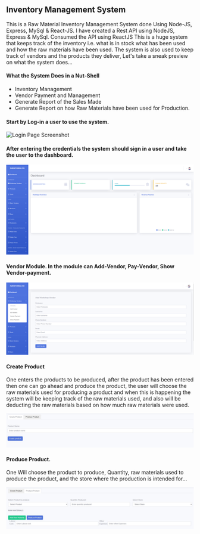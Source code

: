 ## Inventory Management System
 This is a Raw Material Inventory Management System done Using Node-JS, Express, MySql & React-JS.
 I have created a Rest API using NodeJS, Express & MySql.
 Consumed the API using ReactJS
 This is a huge system that keeps track of the inventory i.e. what is in stock what has been used and how the raw materials have been used.
 The system is also used to keep track of vendors and the products they deliver, Let's take a sneak preview on what the system does...

 #### What the System Does in a Nut-Shell
-  Inventory Management
-  Vendor Payment and Management
-  Generate Report of the Sales Made
-  Generate Report on how Raw Materials have been used for Production.

#### Start by Log-in a user to use the system.
 ![Login Page Screenshot](https://github.com/user-attachments/assets/d3d437f8-c6a0-4527-8a2b-0128a065b0e3)


#### After entering the credentials the system should sign in a user and take the user to the dashboard.

![image](https://github.com/Edouma/Inventory_Management/blob/main/Dashboard.png)


#### Vendor Module. In the module can Add-Vendor, Pay-Vendor, Show Vendor-payment. 
![Vendor](https://github.com/Edouma/Inventory_Management/blob/main/Vendor.png)


#### Create Product
One enters the products to be produced, after the product has been entered then one can go ahead and produce the product, the user will choose the raw materials used for producing a product and when this is happening the system will be keeping track of the raw materials used, and also will be deducting the raw materials based on how much raw materials were used.

![image](https://github.com/Edouma/Inventory_Management/blob/main/createProduct.jpg)

#### Produce Product. 
One Will choose the product to produce, Quantity, raw materials used to produce the product, and the store where the production is intended for...

![image](https://github.com/Edouma/Inventory_Management/blob/main/produceProduct.jpg)
